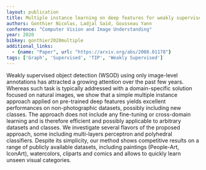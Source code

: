 ```yaml
---
layout: publication
title: Multiple instance learning on deep features for weakly supervised object detection with extreme domain shifts
authors: Gonthier Nicolas, Ladjal Saïd, Gousseau Yann
conference: "Computer Vision and Image Understanding"
year: 2020
bibkey: gonthier2020multiple
additional_links:
  - {name: "Paper", url: "https://arxiv.org/abs/2008.01178"}
tags: ['Graph', 'Supervised', 'TIP', 'Weakly Supervised']
---
```

Weakly supervised object detection (WSOD) using only image-level annotations has attracted a growing attention over the past few years. Whereas such task is typically addressed with a domain-specific solution focused on natural images, we show that a simple multiple instance approach applied on pre-trained deep features yields excellent performances on non-photographic datasets, possibly including new classes. The approach does not include any fine-tuning or cross-domain learning and is therefore efficient and possibly applicable to arbitrary datasets and classes. We investigate several flavors of the proposed approach, some including multi-layers perceptron and polyhedral classifiers. Despite its simplicity, our method shows competitive results on a range of publicly available datasets, including paintings (People-Art, IconArt), watercolors, cliparts and comics and allows to quickly learn unseen visual categories.
